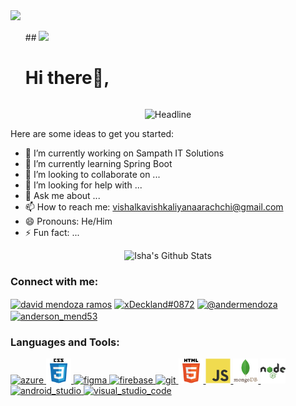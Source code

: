 <img src="https://user-images.githubusercontent.com/73097560/115834477-dbab4500-a447-11eb-908a-139a6edaec5c.gif">
<div id="user-content-toc">
  <ul align="left">
    ## <picture><img src = "https://github.com/7oSkaaa/7oSkaaa/blob/main/Images/about_me.gif?raw=true" width = 30px></picture>
    <summary><h1 style="display: inline-block">Hi there👋,</h1></summary>
  </ul>
</div>
<div align=center>
        <img src="https://readme-typing-svg.herokuapp.com?color=%236FDA44&size=32&center=true&vCenter=true&width=600&height=50&lines=Hi+there+I'm+Vishal+%F0%9F%91%8B;Computer+Science+Student;Fill+Stack+Developer+Engineer;Problem+Solver;Freelancer;Open-Source+Enthusiast" alt="Headline" />
    </div>

<!--
**it21159794/it21159794** is a ✨ _special_ ✨ repository because its `README.md` (this file) appears on your GitHub profile.
-->
Here are some ideas to get you started:

- 🔭 I’m currently working on Sampath IT Solutions
- 🌱 I’m currently learning Spring Boot
- 👯 I’m looking to collaborate on ...
- 🤔 I’m looking for help with ...
- 💬 Ask me about ...
- 📫 How to reach me: vishalkavishkaliyanaarachchi@gmail.com
- 😄 Pronouns: He/Him
- ⚡ Fun fact: ...

<p align="center">
  <img alt="Isha's Github Stats" src="https://github-readme-stats.vercel.app/api?username=it21159794&show_icons=true&theme=radical">
</p>



<h3 align="left">Connect with me:</h3>
<p align="left">
<a href="https://www.linkedin.com/in/anderson-mendoza-ramos-7551141b7/" target="blank"><img align="center" src="https://raw.githubusercontent.com/rahuldkjain/github-profile-readme-generator/master/src/images/icons/Social/linked-in-alt.svg" alt="david mendoza ramos" height="30" width="40" /></a>
<a href="https://discord.gg/fpUtBrbKU5" target="blank"><img align="center" src="https://raw.githubusercontent.com/rahuldkjain/github-profile-readme-generator/master/src/images/icons/Social/discord.svg" alt="xDeckland#0872" height="30" width="40" /></a>
<a href="https://twitter.com/andersonmr5302" target="blank"><img align="center" src="https://raw.githubusercontent.com/rahuldkjain/github-profile-readme-generator/master/src/images/icons/Social/twitter.svg" alt="@andermendoza" height="30" width="40" /></a>
<a href="https://instagram.com/anderson_mend53" target="blank"><img align="center" src="https://raw.githubusercontent.com/rahuldkjain/github-profile-readme-generator/master/src/images/icons/Social/instagram.svg" alt="anderson_mend53" height="30" width="40" /></a>
</p>

<!-- LENGUAJES Y HERRAMIENTAS -->
<h3 align="left">Languages and Tools:</h3>
<p align="left"> <a href="https://azure.microsoft.com/en-in/" target="_blank" rel="noreferrer"> <img src="https://www.vectorlogo.zone/logos/microsoft_azure/microsoft_azure-icon.svg" alt="azure" width="40" height="40"/> </a> <a href="https://www.w3schools.com/css/" target="_blank" rel="noreferrer"> <img src="https://raw.githubusercontent.com/devicons/devicon/master/icons/css3/css3-original-wordmark.svg" alt="css3" width="40" height="40"/> </a><a href="https://www.figma.com/" target="_blank" rel="noreferrer"> <img src="https://www.vectorlogo.zone/logos/figma/figma-icon.svg" alt="figma" width="40" height="40"/> </a> <a href="https://firebase.google.com/" target="_blank" rel="noreferrer"> <img src="https://www.vectorlogo.zone/logos/firebase/firebase-icon.svg" alt="firebase" width="40" height="40"/> </a> <a href="https://git-scm.com/" target="_blank" rel="noreferrer"> <img src="https://www.vectorlogo.zone/logos/git-scm/git-scm-icon.svg" alt="git" width="40" height="40"/> </a> <a href="https://www.w3.org/html/" target="_blank" rel="noreferrer"> <img src="https://raw.githubusercontent.com/devicons/devicon/master/icons/html5/html5-original-wordmark.svg" alt="html5" width="40" height="40"/> </a> <a href="https://developer.mozilla.org/en-US/docs/Web/JavaScript" target="_blank" rel="noreferrer"> <img src="https://raw.githubusercontent.com/devicons/devicon/master/icons/javascript/javascript-original.svg" alt="javascript" width="40" height="40"/> </a> <a href="https://www.mongodb.com/" target="_blank" rel="noreferrer"> <img src="https://raw.githubusercontent.com/devicons/devicon/master/icons/mongodb/mongodb-original-wordmark.svg" alt="mongodb" width="40" height="40"/> </a> <a href="https://nodejs.org" target="_blank" rel="noreferrer"> <img src="https://raw.githubusercontent.com/devicons/devicon/master/icons/nodejs/nodejs-original-wordmark.svg" alt="nodejs" width="40" height="40"/> </a> <a href="https://developer.android.com/studio" target="_blank" rel="noreferrer"> <img src="https://1.bp.blogspot.com/-LgTa-xDiknI/X4EflN56boI/AAAAAAAAPuk/24YyKnqiGkwRS9-_9suPKkfsAwO4wHYEgCLcBGAsYHQ/s0/image9.png" alt="android_studio" width="40" height="40"/> </a> <a href="https://code.visualstudio.com/" target="_blank" rel="noreferrer"> <img src="https://upload.wikimedia.org/wikipedia/commons/thumb/9/9a/Visual_Studio_Code_1.35_icon.svg/2048px-Visual_Studio_Code_1.35_icon.svg.png" alt="visual_studio_code" width="40" height="40"/> </a></p>

